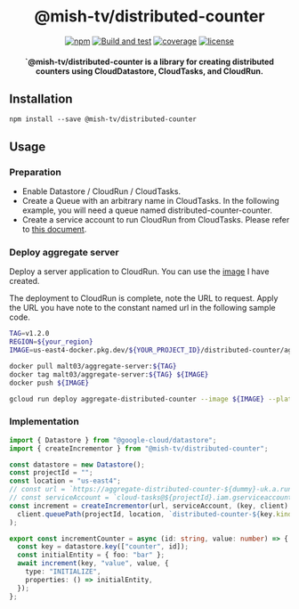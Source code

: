 <h1 align="center">@mish-tv/distributed-counter</h1>

<div align="center">
<a href="https://www.npmjs.com/package/@mish-tv/distributed-counter"><img src="https://img.shields.io/npm/v/@mish-tv/distributed-counter.svg" alt="npm"></a>
<a href="https://github.com/mish-tv/distributed-counter/actions/workflows/build-and-test.yml"><img src="https://github.com/mish-tv/distributed-counter/actions/workflows/build-and-test.yml/badge.svg" alt="Build and test"></a>
<a href="https://codecov.io/gh/mish-tv/distributed-counter"><img src="https://img.shields.io/codecov/c/github/mish-tv/distributed-counter.svg" alt="coverage"></a>
<a href="https://opensource.org/licenses/MIT"><img src="https://img.shields.io/github/license/mish-tv/distributed-counter.svg?style=flat" alt="license"></a>
</div>

<h4 align="center">`@mish-tv/distributed-counter is a library for creating distributed counters using CloudDatastore, CloudTasks, and CloudRun.</h4>

## Installation

```
npm install --save @mish-tv/distributed-counter
```

## Usage

### Preparation

- Enable Datastore / CloudRun / CloudTasks.
- Create a Queue with an arbitrary name in CloudTasks.
  In the following example, you will need a queue named distributed-counter-counter.
- Create a service account to run CloudRun from CloudTasks.
  Please refer to [this document](https://cloud.google.com/tasks/docs/creating-http-target-tasks#sa).

### Deploy aggregate server

Deploy a server application to CloudRun.
You can use the [image](https://hub.docker.com/repository/docker/malt03/aggregate-server) I have created.

The deployment to CloudRun is complete, note the URL to request.
Apply the URL you have note to the constant named url in the following sample code.

```sh
TAG=v1.2.0
REGION=${your_region}
IMAGE=us-east4-docker.pkg.dev/${YOUR_PROJECT_ID}/distributed-counter/aggregate-server:${TAG}

docker pull malt03/aggregate-server:${TAG}
docker tag malt03/aggregate-server:${TAG} ${IMAGE}
docker push ${IMAGE}

gcloud run deploy aggregate-distributed-counter --image ${IMAGE} --platform managed --region ${REGION} --no-allow-unauthenticated
```

### Implementation

```typescript
import { Datastore } from "@google-cloud/datastore";
import { createIncrementor } from "@mish-tv/distributed-counter";

const datastore = new Datastore();
const projectId = "";
const location = "us-east4";
// const url = `https://aggregate-distributed-counter-${dummy}-uk.a.run.app`;
// const serviceAccount = `cloud-tasks@${projectId}.iam.gserviceaccount.com`;
const increment = createIncrementor(url, serviceAccount, (key, client) =>
  client.queuePath(projectId, location, `distributed-counter-${key.kind}`)
);

export const incrementCounter = async (id: string, value: number) => {
  const key = datastore.key(["counter", id]);
  const initialEntity = { foo: "bar" };
  await increment(key, "value", value, {
    type: "INITIALIZE",
    properties: () => initialEntity,
  });
};
```
